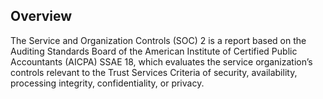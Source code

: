 ## Overview

The Service and Organization Controls (SOC) 2 is a report based on the Auditing Standards Board of the American Institute of Certified Public Accountants (AICPA) SSAE 18, which evaluates the service organization’s controls relevant to the Trust Services Criteria of security, availability, processing integrity, confidentiality, or privacy.
